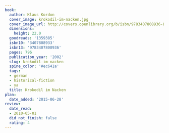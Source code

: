 ```yaml
---
book:
  author: Klaus Kordon
  cover_image: krokodil-im-nacken.jpg
  cover_image_url: http://covers.openlibrary.org/b/isbn/9783407808936-L.jpg
  dimensions:
    height: 22.0
  goodreads: '1359385'
  isbn10: '3407808933'
  isbn13: '9783407808936'
  pages: 796
  publication_year: '2002'
  slug: krokodil-im-nacken
  spine_color: '#ec641a'
  tags:
  - german
  - historical-fiction
  - ya
  title: Krokodil im Nacken
plan:
  date_added: '2015-06-28'
review:
  date_read:
  - 2010-05-01
  did_not_finish: false
  rating: 4
---
```

